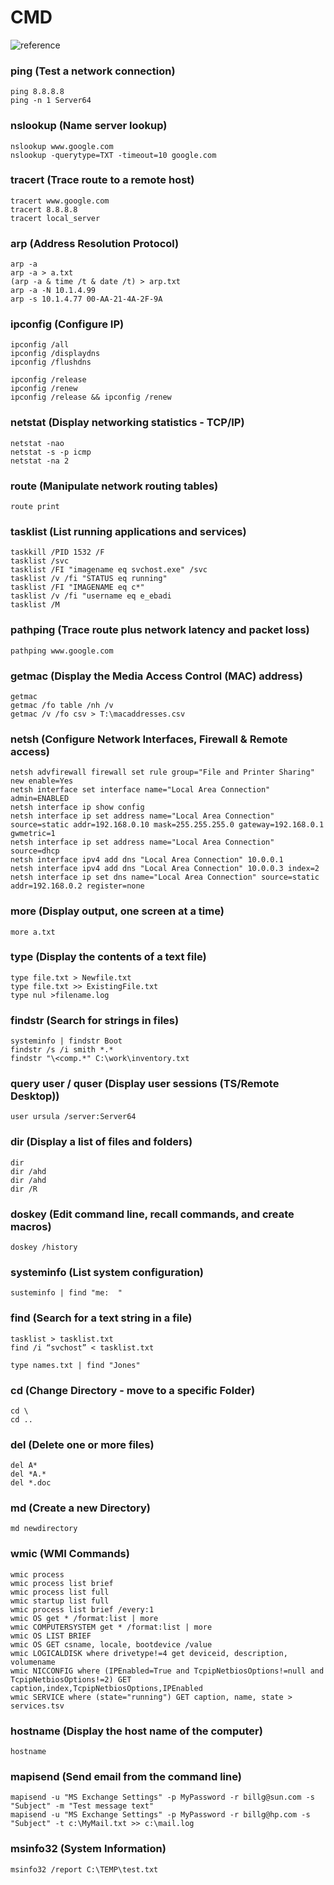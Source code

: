 # CMD
![reference](https://ss64.com)

### ping (Test a network connection)
```
ping 8.8.8.8
ping -n 1 Server64
```

### nslookup (Name server lookup)
```
nslookup www.google.com
nslookup -querytype=TXT -timeout=10 google.com
```

### tracert (Trace route to a remote host)
```
tracert www.google.com
tracert 8.8.8.8
tracert local_server
```

### arp (Address Resolution Protocol)
``` 
arp -a
arp -a > a.txt
(arp -a & time /t & date /t) > arp.txt
arp -a -N 10.1.4.99
arp -s 10.1.4.77 00-AA-21-4A-2F-9A
```

### ipconfig (Configure IP)
```
ipconfig /all
ipconfig /displaydns
ipconfig /flushdns

ipconfig /release
ipconfig /renew
ipconfig /release && ipconfig /renew
```

### netstat (Display networking statistics - TCP/IP)
```
netstat -nao
netstat -s -p icmp
netstat -na 2
```
 
### route (Manipulate network routing tables)
```
route print
```

### tasklist (List running applications and services)
```
taskkill /PID 1532 /F
tasklist /svc
tasklist /FI "imagename eq svchost.exe" /svc
tasklist /v /fi "STATUS eq running"
tasklist /FI "IMAGENAME eq c*"
tasklist /v /fi "username eq e_ebadi
tasklist /M
```

### pathping (Trace route plus network latency and packet loss)
```
pathping www.google.com
```

### getmac (Display the Media Access Control (MAC) address)
```
getmac
getmac /fo table /nh /v
getmac /v /fo csv > T:\macaddresses.csv
```

### netsh (Configure Network Interfaces, Firewall & Remote access)
```
netsh advfirewall firewall set rule group="File and Printer Sharing" new enable=Yes
netsh interface set interface name="Local Area Connection" admin=ENABLED
netsh interface ip show config
netsh interface ip set address name="Local Area Connection" source=static addr=192.168.0.10 mask=255.255.255.0 gateway=192.168.0.1 gwmetric=1
netsh interface ip set address name="Local Area Connection" source=dhcp
netsh interface ipv4 add dns "Local Area Connection" 10.0.0.1
netsh interface ipv4 add dns "Local Area Connection" 10.0.0.3 index=2
netsh interface ip set dns name="Local Area Connection" source=static addr=192.168.0.2 register=none
```

### more (Display output, one screen at a time)
```
more a.txt
```

### type (Display the contents of a text file)
```
type file.txt > Newfile.txt
type file.txt >> ExistingFile.txt
type nul >filename.log
```

### findstr (Search for strings in files)
```
systeminfo | findstr Boot
findstr /s /i smith *.*
findstr "\<comp.*" C:\work\inventory.txt
```

### query user / quser (Display user sessions (TS/Remote Desktop))
```
user ursula /server:Server64
```

### dir (Display a list of files and folders)
```
dir
dir /ahd
dir /ahd
dir /R
```

### doskey (Edit command line, recall commands, and create macros)
```
doskey /history
```

### systeminfo (List system configuration)
```
susteminfo | find "me:  "
```

### find (Search for a text string in a file)
```
tasklist > tasklist.txt
find /i “svchost” < tasklist.txt

type names.txt | find "Jones"
```

### cd (Change Directory - move to a specific Folder)
```
cd \
cd ..
```

### del (Delete one or more files)
```
del A*
del *A.*
del *.doc
```

### md (Create a new Directory)
```
md newdirectory
```

### wmic (WMI Commands)
```
wmic process
wmic process list brief
wmic process list full
wmic startup list full
wmic process list brief /every:1
wmic OS get * /format:list | more
wmic COMPUTERSYSTEM get * /format:list | more
wmic OS LIST BRIEF
wmic OS GET csname, locale, bootdevice /value
wmic LOGICALDISK where drivetype!=4 get deviceid, description, volumename
wmic NICCONFIG where (IPEnabled=True and TcpipNetbiosOptions!=null and TcpipNetbiosOptions!=2) GET caption,index,TcpipNetbiosOptions,IPEnabled
wmic SERVICE where (state="running") GET caption, name, state > services.tsv
```

### hostname (Display the host name of the computer)
```
hostname
```

### mapisend (Send email from the command line)
```
mapisend -u "MS Exchange Settings" -p MyPassword -r billg@sun.com -s "Subject" -m "Test message text"
mapisend -u "MS Exchange Settings" -p MyPassword -r billg@hp.com -s "Subject" -t c:\MyMail.txt >> c:\mail.log
```

### msinfo32 (System Information)
```
msinfo32 /report C:\TEMP\test.txt
```

